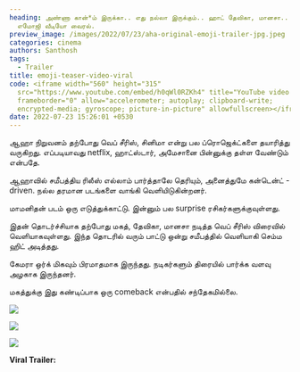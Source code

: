 ```yaml
---
heading: அண்ணா கான்*ம் இருக்கா.. எது நல்லா இருக்கும்.. ஹாட் தேவிகா, மானசா..
  எமோஜி வீடியோ வைரல்.
preview_image: /images/2022/07/23/aha-original-emoji-trailer-jpg.jpeg
categories: cinema
authors: Santhosh
tags:
  - Trailer
title: emoji-teaser-video-viral
code: <iframe width="560" height="315"
  src="https://www.youtube.com/embed/h0qWl0RZKh4" title="YouTube video player"
  frameborder="0" allow="accelerometer; autoplay; clipboard-write;
  encrypted-media; gyroscope; picture-in-picture" allowfullscreen></iframe>
date: 2022-07-23 15:26:01 +0530
---
```

ஆஹா நிறுவனம் தற்போது வெப் சீரிஸ், சினிமா என்று பல ப்ரொஜெக்ட்களை தயாரித்து வருகிறது. எப்படியாவது netflix, ஹாட்ஸ்டார், அமேசானை பின்னுக்கு தள்ள வேண்டும் என்பதே.

ஆஹாவில் சமீபத்திய ரிலீஸ் எல்லாம் பார்த்தாலே தெரியும், அனைத்துமே கன்டென்ட் - driven. நல்ல தரமான படங்களை வாங்கி வெளியிடுகின்றனர்.

மாமனிதன் படம் ஒரு எடுத்துக்காட்டு. இன்னும் பல surprise ரசிகர்களுக்குவுள்ளது.

இதன் தொடர்ச்சியாக தற்போது மகத், தேவிகா, மானசா நடித்த வெப் சீரிஸ் விரைவில் வெளியாகவுள்ளது. இந்த  தொடரில் வரும் பாட்டு ஒன்று சமீபத்தில் வெளியாகி செம்ம ஹிட் அடித்தது.

கேமரா ஒர்க் மிகவும் பிரமாதமாக இருந்தது. நடிகர்களும் திரையில் பார்க்க வளவு அழகாக இருந்தனர்.

மகத்துக்கு இது கண்டிப்பாக ஒரு comeback என்பதில் சந்தேகமில்லை.

![](/images/2022/07/23/aha-original-emoji-trailer-png.jpeg)

![](/images/2022/07/23/aha-original-emoji-trailer-2-jpg.jpeg)

![](/images/2022/07/23/aha-original-emoji-trailer-3-jpg.jpeg)

**Viral Trailer:**